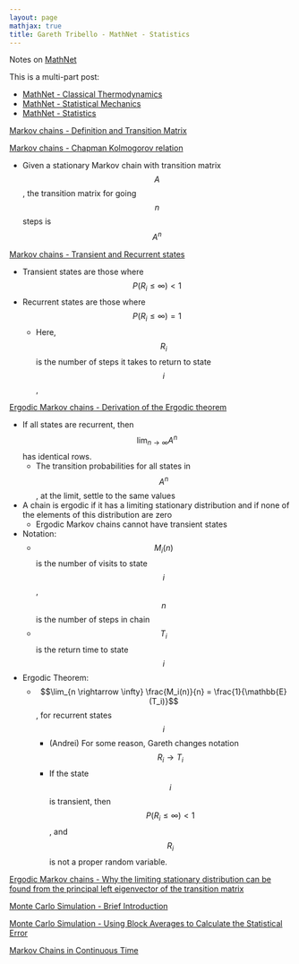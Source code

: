 ```yaml
---
layout: page
mathjax: true
title: Gareth Tribello - MathNet - Statistics
---
```

Notes on [MathNet](http://gtribello.github.io/mathNET)

This is a multi-part post:
* [MathNet - Classical Thermodynamics](gareth_tribello_mathnet_classical_thermodynamics.md)
* [MathNet - Statistical Mechanics](gareth_tribello_mathnet_statistical_mechanics.md)
* [MathNet - Statistics](gareth_tribello_mathnet_statistics.md)

[Markov chains - Definition and Transition Matrix](http://gtribello.github.io/mathNET/markov-property-video.html)

[Markov chains - Chapman Kolmogorov relation](http://gtribello.github.io/mathNET/chapman-kolmogorov-video.html)
* Given a stationary Markov chain with transition matrix $$A$$, the transition matrix for going $$n$$ steps is $$A^n$$

[Markov chains - Transient and Recurrent states](http://gtribello.github.io/mathNET/transient-recurrent-video.html)
* Transient states are those where $$P(R_i \le \infty) \lt 1$$
* Recurrent states are those where $$P(R_i \le \infty) = 1$$
  * Here, $$R_i$$ is the number of steps it takes to return to state $$i$$,

[Ergodic Markov chains - Derivation of the Ergodic theorem](http://gtribello.github.io/mathNET/limiting-stationary-dist-video1.html)
* If all states are recurrent, then $$\lim_{n \rightarrow \infty} A^n$$ has identical rows.
  * The transition probabilities for all states in $$A^n$$, at the limit, settle to the same values
* A chain is ergodic if it has a limiting stationary distribution and if none of the elements of this distribution are zero
  * Ergodic Markov chains cannot have transient states
* Notation:
  * $$M_i(n)$$ is the number of visits to state $$i$$, $$n$$ is the number of steps in chain
  * $$T_i$$ is the return time to state $$i$$
* Ergodic Theorem:
  * $$\lim_{n \rightarrow \infty} \frac{M_i(n)}{n} = \frac{1}{\mathbb{E}(T_i)}$$, for recurrent states $$i$$
    * (Andrei) For some reason, Gareth changes notation $$R_i \rightarrow T_i$$
    * If the state $$i$$ is transient, then $$P(R_i \le \infty) \lt 1$$, and $$R_i$$ is not a proper random variable.

[Ergodic Markov chains - Why the limiting stationary distribution can be found from the principal left eigenvector of the transition matrix](http://gtribello.github.io/mathNET/limiting-stationary-dist-video2.html)

[Monte Carlo Simulation - Brief Introduction](http://gtribello.github.io/mathNET/monte-carlo-video.html)

[Monte Carlo Simulation - Using Block Averages to Calculate the Statistical Error](http://gtribello.github.io/mathNET/block_averaging_video.html)

[Markov Chains in Continuous Time](http://gtribello.github.io/mathNET/continuous-time-markov.html)